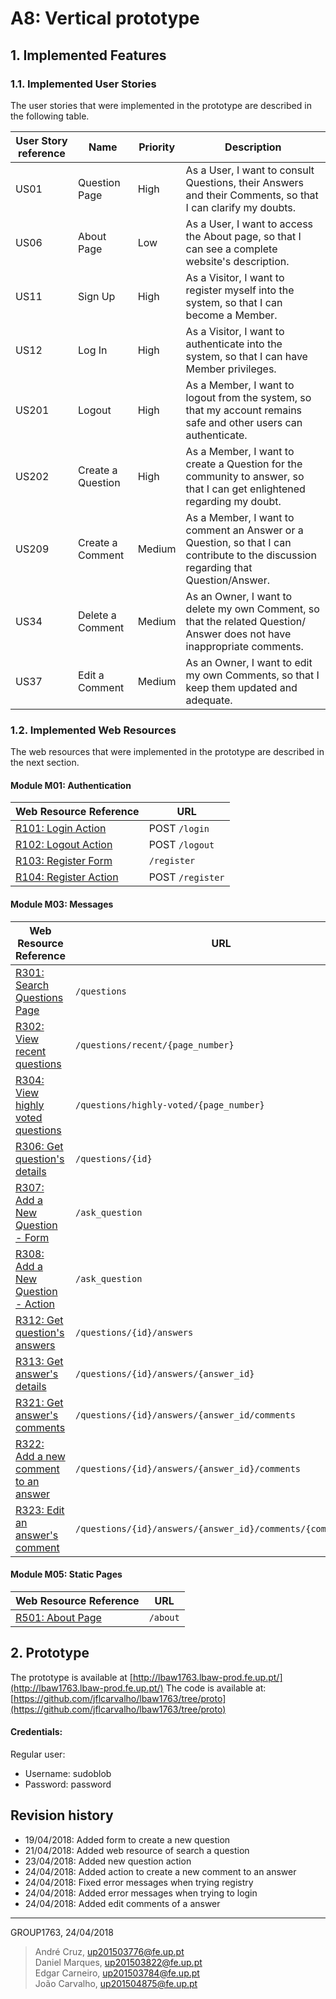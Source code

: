 # A8: Vertical prototype

## 1. Implemented Features

### 1.1. Implemented User Stories

The user stories that were implemented in the prototype are described in the following table.

| User Story reference | Name                   | Priority           | Description                      |
| -------------------- | ---------------------- | ------------------ | -------------------------------- |
| US01 | Question Page | High | As a User, I want to consult Questions, their Answers and their Comments, so that I can clarify my doubts. |
| US06 | About Page | Low | As a User, I want to access the About page, so that I can see a complete website's description. |
| US11 | Sign Up | High | As a Visitor, I want to register myself into the system, so that I can become a Member. |
| US12 | Log In | High | As a Visitor, I want to authenticate into the system, so that I can have Member privileges. |
| US201 | Logout | High | As a Member, I want to logout from the system, so that my account remains safe and other users can authenticate. |
| US202 |     Create a Question    |   High   | As a Member, I want to create a Question for the community to answer, so that I can get enlightened regarding my doubt. | 5 |
| US209 | Create a Comment |  Medium  | As a Member, I want to comment an Answer or a Question, so that I can contribute to the discussion regarding that Question/Answer. | 5 |
| US34 | Delete a Comment |  Medium  | As an Owner, I want to delete my own Comment, so that the related Question/ Answer does not have inappropriate comments. | 3 |
| US37 | Edit a Comment |  Medium  | As an Owner, I want to edit my own Comments, so that I keep them updated and adequate. | 2 |

### 1.2. Implemented Web Resources

The web resources that were implemented in the prototype are described in the next section.

#### Module M01: Authentication

| Web Resource Reference | URL                            |
| ---------------------- | ------------------------------ |
| [R101: Login Action](lbaw1763_a7.md#r101-login-action) | POST ```/login``` |
| [R102: Logout Action](lbaw1763_a7.md#r102-logout-action) | POST ```/logout``` |
| [R103: Register Form](lbaw1763_a7.md#r103-register-form) | ```/register``` |
| [R104: Register Action](lbaw1763_a7.md#r104-register-action)  | POST ```/register``` |

#### Module M03: Messages

| Web Resource Reference | URL                            |
| ---------------------- | ------------------------------ |
| [R301: Search Questions Page](lbaw1763_a8.md#r301-search-questions-page) | ```/questions``` |
| [R302: View recent questions](lbaw1763_a7.md#r302-get-recent-questions) | ```/questions/recent/{page_number}``` |
| [R304: View highly voted questions](lbaw1763_a7.md#r304-get-highly-voted-questions) | ```/questions/highly-voted/{page_number}``` |
| [R306: Get question's details](lbaw1763_a7.md#r306-get-questions-details) | ```/questions/{id}``` |
| [R307: Add a New Question - Form](labw1763_a7.md#r307-add-a-new-question---form) | ```/ask_question``` |
| [R308: Add a New Question - Action](lbaw1763_a7.md#r308-add-a-new-question---action) | ```/ask_question``` |
| [R312: Get question's answers](lbaw1763_a7.md#r312-get-questions-answers) | ```/questions/{id}/answers``` |
| [R313: Get answer's details](lbaw1763_a7.md#r313-get-answers-details) | ```/questions/{id}/answers/{answer_id}``` |
| [R321: Get answer's comments](lbaw1763_a7.md#r321-get-answers-comments) | ```/questions/{id}/answers/{answer_id/comments``` |
| [R322: Add a new comment to an answer](lbaw1763_a7.md#r322-add-a-new-comment-to-an-answer) | ```/questions/{id}/answers/{answer_id}/comments``` |
| [R323: Edit an answer's comment](lbaw1763_a7.md#r323-edit-an-answers-comment) | ```/questions/{id}/answers/{answer_id}/comments/{comment_id}``` |

#### Module M05: Static Pages

| Web Resource Reference | URL                            |
| ---------------------- | ------------------------------ |
| [R501: About Page](lbaw1763_a7.md#r501-about-page) | ```/about``` |

## 2. Prototype

The prototype is available at [http://lbaw1763.lbaw-prod.fe.up.pt/](http://lbaw1763.lbaw-prod.fe.up.pt/)
The code is available at: [https://github.com/jflcarvalho/lbaw1763/tree/proto](https://github.com/jflcarvalho/lbaw1763/tree/proto)

#### Credentials:

Regular user:

* Username: sudoblob
* Password: password

## Revision history

* 19/04/2018: Added form to create a new question
* 21/04/2018: Added web resource of search a question
* 23/04/2018: Added new question action
* 24/04/2018: Added action to create a new comment to an answer
* 24/04/2018: Fixed error messages when trying registry
* 24/04/2018: Added error messages when trying to login
* 24/04/2018: Added edit comments of a answer

***

GROUP1763, 24/04/2018

> André Cruz, up201503776@fe.up.pt  
> Daniel Marques, up201503822@fe.up.pt  
> Edgar Carneiro, up201503784@fe.up.pt  
> João Carvalho, up201504875@fe.up.pt  
